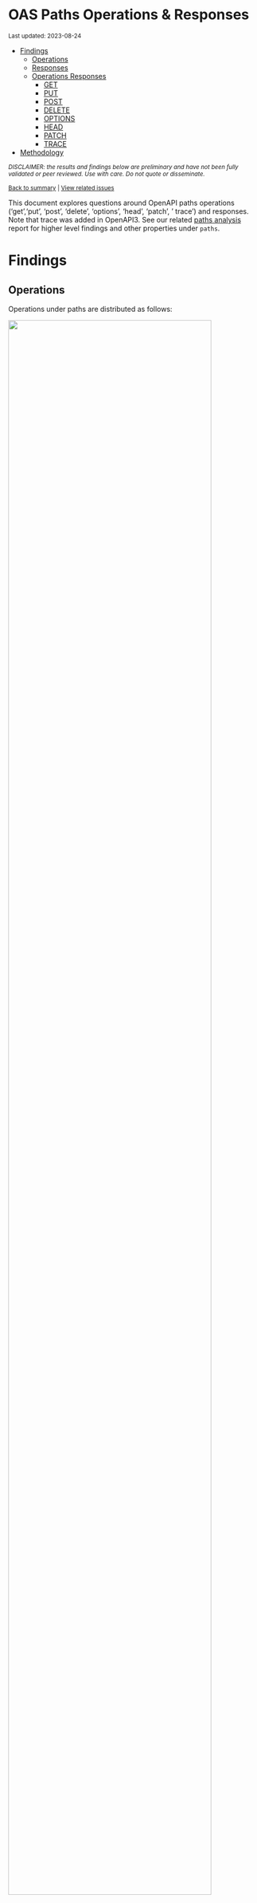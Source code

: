 OAS Paths Operations & Responses
================
<sup>Last updated: 2023-08-24</sup>

- <a href="#findings" id="toc-findings">Findings</a>
  - <a href="#operations" id="toc-operations">Operations</a>
  - <a href="#responses" id="toc-responses">Responses</a>
  - <a href="#operations-responses" id="toc-operations-responses">Operations
    Responses</a>
    - <a href="#get" id="toc-get">GET</a>
    - <a href="#put" id="toc-put">PUT</a>
    - <a href="#post" id="toc-post">POST</a>
    - <a href="#delete" id="toc-delete">DELETE</a>
    - <a href="#options" id="toc-options">OPTIONS</a>
    - <a href="#head" id="toc-head">HEAD</a>
    - <a href="#patch" id="toc-patch">PATCH</a>
    - <a href="#trace" id="toc-trace">TRACE</a>
- <a href="#methodology" id="toc-methodology">Methodology</a>

<sup>*DISCLAIMER: the results and findings below are preliminary and
have not been fully validated or peer reviewed. Use with care. Do not
quote or disseminate.*</sup>

<sup>[Back to summary](oas_summary.md) \| [View related
issues](https://github.com/postman-open-technologies/knowledge-base/labels/oas%3Aoperations)</sup>

This document explores questions around OpenAPI paths operations
(‘get’,‘put’, ‘post’, ‘delete’, ‘options’, ‘head’, ‘patch’, ’ trace’)
and responses. Note that trace was added in OpenAPI3. See our related
[paths analysis](oas_paths.md) report for higher level findings and
other properties under `paths`.

# Findings

## Operations

Operations under paths are distributed as follows:

<img src="oas_paths_operations_files/figure-gfm/oas_paths_operations-1.png" width="90%" />

<details>
<summary>
Table: Counts and percentages of operations under paths
</summary>

| operation |      n |       pct |
|:----------|-------:|----------:|
| get       | 176537 | 0.5100162 |
| post      |  97239 | 0.2809239 |
| put       |  32385 | 0.0935604 |
| delete    |  30335 | 0.0876379 |
| patch     |   8473 | 0.0244785 |
| options   |    813 | 0.0023488 |
| head      |    358 | 0.0010343 |

</details>

## Responses

- Across all 898,451 responses, the most common codes or values are
  `200` 294,619 (32.8%), `400` 99,843 (11.1%), `404` 91,201 (10.2%),
  `401` 81,843 (9.1%), and `500` 66,448 (7.4%)
- A number of unassigned, / invalid codes and extensions were found. See
  table below for details.
- No significant variations were observed across specification versions
  (2.x vs 3.x) or collections

<img src="oas_paths_operations_files/figure-gfm/oas_paths_responses-1.png" width="90%" />

<details>
<summary>
Table: Counts and percentages of responses under paths (across all
operations)
</summary>

| response                             |      n |       pct |
|:-------------------------------------|-------:|----------:|
| 200                                  | 294619 | 0.3279188 |
| 400                                  |  99843 | 0.1111279 |
| 404                                  |  91201 | 0.1015092 |
| 401                                  |  81843 | 0.0910934 |
| 500                                  |  66448 | 0.0739584 |
| 403                                  |  66092 | 0.0735622 |
| default                              |  53487 | 0.0595325 |
| 201                                  |  23375 | 0.0260170 |
| 204                                  |  21625 | 0.0240692 |
| 429                                  |  15945 | 0.0177472 |
| 405                                  |  12089 | 0.0134554 |
| 409                                  |   9474 | 0.0105448 |
| 422                                  |   8045 | 0.0089543 |
| 202                                  |   7442 | 0.0082831 |
| 503                                  |   6722 | 0.0074818 |
| 415                                  |   6522 | 0.0072592 |
| 406                                  |   5768 | 0.0064199 |
| 502                                  |   3558 | 0.0039601 |
| 501                                  |   3229 | 0.0035940 |
| 304                                  |   2258 | 0.0025132 |
| 504                                  |   1873 | 0.0020847 |
| 410                                  |   1758 | 0.0019567 |
| 408                                  |   1435 | 0.0015972 |
| 412                                  |   1245 | 0.0013857 |
| 5XX                                  |   1023 | 0.0011386 |
| 480                                  |    964 | 0.0010730 |
| 4XX                                  |    886 | 0.0009861 |
| 481                                  |    872 | 0.0009706 |
| 482                                  |    730 | 0.0008125 |
| 302                                  |    685 | 0.0007624 |
| 483                                  |    540 | 0.0006010 |
| 402                                  |    530 | 0.0005899 |
| 413                                  |    507 | 0.0005643 |
| 484                                  |    425 | 0.0004730 |
| 300                                  |    414 | 0.0004608 |
| 420                                  |    388 | 0.0004319 |
| 207                                  |    362 | 0.0004029 |
| 485                                  |    289 | 0.0003217 |
| 301                                  |    277 | 0.0003083 |
| 307                                  |    212 | 0.0002360 |
| 505                                  |    204 | 0.0002271 |
| 203                                  |    198 | 0.0002204 |
| 486                                  |    183 | 0.0002037 |
| 414                                  |    179 | 0.0001992 |
| 303                                  |    150 | 0.0001670 |
| 206                                  |    143 | 0.0001592 |
| 418                                  |    137 | 0.0001525 |
| 487                                  |    124 | 0.0001380 |
| 205                                  |    102 | 0.0001135 |
| 416                                  |     93 | 0.0001035 |
| 417                                  |     91 | 0.0001013 |
| 419                                  |     91 | 0.0001013 |
| 456                                  |     73 | 0.0000813 |
| 426                                  |     69 | 0.0000768 |
| 424                                  |     68 | 0.0000757 |
| 488                                  |     65 | 0.0000723 |
| 555                                  |     62 | 0.0000690 |
| 449                                  |     56 | 0.0000623 |
| 529                                  |     55 | 0.0000612 |
| 423                                  |     54 | 0.0000601 |
| 489                                  |     46 | 0.0000512 |
| 308                                  |     45 | 0.0000501 |
| 540                                  |     41 | 0.0000456 |
| 490                                  |     39 | 0.0000434 |
| 510                                  |     39 | 0.0000434 |
| 210                                  |     37 | 0.0000412 |
| 299                                  |     37 | 0.0000412 |
| 411                                  |     37 | 0.0000412 |
| 491                                  |     34 | 0.0000378 |
| 596                                  |     34 | 0.0000378 |
| 599                                  |     30 | 0.0000334 |
| 999                                  |     30 | 0.0000334 |
| 492                                  |     29 | 0.0000323 |
| 512                                  |     28 | 0.0000312 |
| 461                                  |     26 | 0.0000289 |
| 520                                  |     26 | 0.0000289 |
| 507                                  |     25 | 0.0000278 |
| 909                                  |     25 | 0.0000278 |
| 493                                  |     24 | 0.0000267 |
| 515                                  |     23 | 0.0000256 |
| 521                                  |     23 | 0.0000256 |
| 101                                  |     22 | 0.0000245 |
| 494                                  |     22 | 0.0000245 |
| 495                                  |     22 | 0.0000245 |
| 553                                  |     22 | 0.0000245 |
| 407                                  |     21 | 0.0000234 |
| 496                                  |     20 | 0.0000223 |
| 460                                  |     19 | 0.0000211 |
| 497                                  |     19 | 0.0000211 |
| 499                                  |     19 | 0.0000211 |
| 498                                  |     18 | 0.0000200 |
| x-csm-error-codes                    |     18 | 0.0000200 |
| 421                                  |     16 | 0.0000178 |
| 100                                  |     12 | 0.0000134 |
| 2XX                                  |     12 | 0.0000134 |
| 506                                  |     12 | 0.0000134 |
| 428                                  |     10 | 0.0000111 |
| 462                                  |      9 | 0.0000100 |
| 508                                  |      9 | 0.0000100 |
| 425                                  |      8 | 0.0000089 |
| 451                                  |      8 | 0.0000089 |
| 509                                  |      8 | 0.0000089 |
| 511                                  |      8 | 0.0000089 |
| 513                                  |      8 | 0.0000089 |
| 900                                  |      8 | 0.0000089 |
| 430                                  |      7 | 0.0000078 |
| 531                                  |      7 | 0.0000078 |
| 102                                  |      6 | 0.0000067 |
| 457                                  |      6 | 0.0000067 |
| 467                                  |      6 | 0.0000067 |
| 514                                  |      6 | 0.0000067 |
| 450                                  |      5 | 0.0000056 |
| 463                                  |      5 | 0.0000056 |
| 477                                  |      5 | 0.0000056 |
| 478                                  |      5 | 0.0000056 |
| 479                                  |      5 | 0.0000056 |
| 516                                  |      5 | 0.0000056 |
| 910                                  |      5 | 0.0000056 |
| x-notification                       |      5 | 0.0000056 |
| x-vendor-operation-response-property |      5 | 0.0000056 |
| 208                                  |      4 | 0.0000045 |
| 226                                  |      4 | 0.0000045 |
| 440                                  |      4 | 0.0000045 |
| 465                                  |      4 | 0.0000045 |
| 466                                  |      4 | 0.0000045 |
| 522                                  |      4 | 0.0000045 |
| 523                                  |      4 | 0.0000045 |
| 550                                  |      4 | 0.0000045 |
| 703                                  |      4 | 0.0000045 |
| x-32700                              |      4 | 0.0000045 |
| x-std-errors                         |      4 | 0.0000045 |
| 222                                  |      3 | 0.0000033 |
| 438                                  |      3 | 0.0000033 |
| 455                                  |      3 | 0.0000033 |
| 458                                  |      3 | 0.0000033 |
| 464                                  |      3 | 0.0000033 |
| 468                                  |      3 | 0.0000033 |
| 475                                  |      3 | 0.0000033 |
| 517                                  |      3 | 0.0000033 |
| 524                                  |      3 | 0.0000033 |
| 525                                  |      3 | 0.0000033 |
| 526                                  |      3 | 0.0000033 |
| 527                                  |      3 | 0.0000033 |
| 552                                  |      3 | 0.0000033 |
| x-3                                  |      3 | 0.0000033 |
| x-32602                              |      3 | 0.0000033 |
| 236                                  |      2 | 0.0000022 |
| 433                                  |      2 | 0.0000022 |
| 444                                  |      2 | 0.0000022 |
| 448                                  |      2 | 0.0000022 |
| 454                                  |      2 | 0.0000022 |
| 473                                  |      2 | 0.0000022 |
| 518                                  |      2 | 0.0000022 |
| 528                                  |      2 | 0.0000022 |
| 530                                  |      2 | 0.0000022 |
| 541                                  |      2 | 0.0000022 |
| 543                                  |      2 | 0.0000022 |
| 551                                  |      2 | 0.0000022 |
| 103                                  |      1 | 0.0000011 |
| 209                                  |      1 | 0.0000011 |
| 215                                  |      1 | 0.0000011 |
| 218                                  |      1 | 0.0000011 |
| 220                                  |      1 | 0.0000011 |
| 250                                  |      1 | 0.0000011 |
| 255                                  |      1 | 0.0000011 |
| 305                                  |      1 | 0.0000011 |
| 306                                  |      1 | 0.0000011 |
| 333                                  |      1 | 0.0000011 |
| 431                                  |      1 | 0.0000011 |
| 469                                  |      1 | 0.0000011 |
| 472                                  |      1 | 0.0000011 |
| 474                                  |      1 | 0.0000011 |
| 476                                  |      1 | 0.0000011 |
| 532                                  |      1 | 0.0000011 |
| 533                                  |      1 | 0.0000011 |
| 534                                  |      1 | 0.0000011 |
| 535                                  |      1 | 0.0000011 |
| 536                                  |      1 | 0.0000011 |
| 544                                  |      1 | 0.0000011 |
| 560                                  |      1 | 0.0000011 |
| 561                                  |      1 | 0.0000011 |
| 591                                  |      1 | 0.0000011 |
| 593                                  |      1 | 0.0000011 |
| 598                                  |      1 | 0.0000011 |
| 601                                  |      1 | 0.0000011 |
| 704                                  |      1 | 0.0000011 |
| x-codegen-request-body-name          |      1 | 0.0000011 |
| x-swrclassic                         |      1 | 0.0000011 |

</details>

## Operations Responses

### GET

- GET is the \#1 ranked operation
- Across the 436,636 responses for GET, the most common values are `200`
  169,706 (38.9%), `404` 47,173 (10.8%), `400` 42,862 (9.8%), `401`
  38,011 (8.7%), and `500` 32,601 (7.5%)

<img src="oas_paths_operations_files/figure-gfm/oas_paths_operations_responses_get-1.png" width="90%" />

<details>
<summary>
Table: Counts and percentages of responses for the GET operation
</summary>

| response                             |      n |       pct |
|:-------------------------------------|-------:|----------:|
| 200                                  | 169706 | 0.3886670 |
| 404                                  |  47173 | 0.1080374 |
| 400                                  |  42862 | 0.0981641 |
| 401                                  |  38011 | 0.0870542 |
| 500                                  |  32601 | 0.0746640 |
| 403                                  |  30965 | 0.0709172 |
| default                              |  28110 | 0.0643786 |
| 429                                  |   7740 | 0.0177264 |
| 405                                  |   4723 | 0.0108168 |
| 503                                  |   3895 | 0.0089205 |
| 204                                  |   3884 | 0.0088953 |
| 406                                  |   3433 | 0.0078624 |
| 415                                  |   3092 | 0.0070814 |
| 202                                  |   2474 | 0.0056660 |
| 409                                  |   2335 | 0.0053477 |
| 422                                  |   2174 | 0.0049790 |
| 502                                  |   2019 | 0.0046240 |
| 304                                  |   1684 | 0.0038568 |
| 501                                  |   1481 | 0.0033918 |
| 504                                  |   1254 | 0.0028720 |
| 410                                  |    835 | 0.0019123 |
| 408                                  |    661 | 0.0015138 |
| 5XX                                  |    512 | 0.0011726 |
| 4XX                                  |    484 | 0.0011085 |
| 302                                  |    380 | 0.0008703 |
| 201                                  |    311 | 0.0007123 |
| 412                                  |    310 | 0.0007100 |
| 420                                  |    254 | 0.0005817 |
| 300                                  |    247 | 0.0005657 |
| 301                                  |    241 | 0.0005519 |
| 402                                  |    206 | 0.0004718 |
| 413                                  |    198 | 0.0004535 |
| 480                                  |    168 | 0.0003848 |
| 203                                  |    167 | 0.0003825 |
| 481                                  |    158 | 0.0003619 |
| 307                                  |    158 | 0.0003619 |
| 505                                  |    146 | 0.0003344 |
| 207                                  |    139 | 0.0003183 |
| 482                                  |    126 | 0.0002886 |
| 414                                  |    123 | 0.0002817 |
| 206                                  |    113 | 0.0002588 |
| 418                                  |    112 | 0.0002565 |
| 416                                  |     78 | 0.0001786 |
| 303                                  |     78 | 0.0001786 |
| 484                                  |     68 | 0.0001557 |
| 483                                  |     67 | 0.0001534 |
| 426                                  |     44 | 0.0001008 |
| 417                                  |     38 | 0.0000870 |
| 456                                  |     35 | 0.0000802 |
| 485                                  |     35 | 0.0000802 |
| 419                                  |     34 | 0.0000779 |
| 540                                  |     28 | 0.0000641 |
| 529                                  |     28 | 0.0000641 |
| 423                                  |     28 | 0.0000641 |
| 299                                  |     28 | 0.0000641 |
| 555                                  |     27 | 0.0000618 |
| 553                                  |     21 | 0.0000481 |
| 510                                  |     20 | 0.0000458 |
| 205                                  |     18 | 0.0000412 |
| 424                                  |     17 | 0.0000389 |
| 101                                  |     16 | 0.0000366 |
| 308                                  |     15 | 0.0000344 |
| 999                                  |     15 | 0.0000344 |
| 512                                  |     13 | 0.0000298 |
| 461                                  |     11 | 0.0000252 |
| 407                                  |     10 | 0.0000229 |
| 909                                  |     10 | 0.0000229 |
| 596                                  |     10 | 0.0000229 |
| 460                                  |      8 | 0.0000183 |
| 100                                  |      8 | 0.0000183 |
| 462                                  |      8 | 0.0000183 |
| 520                                  |      8 | 0.0000183 |
| 421                                  |      7 | 0.0000160 |
| 521                                  |      5 | 0.0000115 |
| 428                                  |      5 | 0.0000115 |
| 2XX                                  |      5 | 0.0000115 |
| 411                                  |      5 | 0.0000115 |
| 900                                  |      5 | 0.0000115 |
| 910                                  |      5 | 0.0000115 |
| 515                                  |      5 | 0.0000115 |
| x-vendor-operation-response-property |      5 | 0.0000115 |
| x-csm-error-codes                    |      4 | 0.0000092 |
| 467                                  |      4 | 0.0000092 |
| 465                                  |      4 | 0.0000092 |
| 487                                  |      3 | 0.0000069 |
| 451                                  |      3 | 0.0000069 |
| 449                                  |      3 | 0.0000069 |
| 703                                  |      3 | 0.0000069 |
| 486                                  |      3 | 0.0000069 |
| 102                                  |      3 | 0.0000069 |
| 222                                  |      3 | 0.0000069 |
| 525                                  |      2 | 0.0000046 |
| 526                                  |      2 | 0.0000046 |
| 527                                  |      2 | 0.0000046 |
| 440                                  |      2 | 0.0000046 |
| 522                                  |      2 | 0.0000046 |
| 208                                  |      2 | 0.0000046 |
| 236                                  |      2 | 0.0000046 |
| 541                                  |      2 | 0.0000046 |
| 513                                  |      2 | 0.0000046 |
| 550                                  |      2 | 0.0000046 |
| 552                                  |      2 | 0.0000046 |
| 444                                  |      2 | 0.0000046 |
| 511                                  |      2 | 0.0000046 |
| 430                                  |      2 | 0.0000046 |
| 523                                  |      2 | 0.0000046 |
| 103                                  |      1 | 0.0000023 |
| x-codegen-request-body-name          |      1 | 0.0000023 |
| x-swrclassic                         |      1 | 0.0000023 |
| 551                                  |      1 | 0.0000023 |
| 472                                  |      1 | 0.0000023 |
| 450                                  |      1 | 0.0000023 |
| 488                                  |      1 | 0.0000023 |
| 489                                  |      1 | 0.0000023 |
| 490                                  |      1 | 0.0000023 |
| 491                                  |      1 | 0.0000023 |
| 494                                  |      1 | 0.0000023 |
| 495                                  |      1 | 0.0000023 |
| 496                                  |      1 | 0.0000023 |
| 497                                  |      1 | 0.0000023 |
| 498                                  |      1 | 0.0000023 |
| 499                                  |      1 | 0.0000023 |
| 431                                  |      1 | 0.0000023 |
| 425                                  |      1 | 0.0000023 |
| 333                                  |      1 | 0.0000023 |
| 506                                  |      1 | 0.0000023 |
| 507                                  |      1 | 0.0000023 |
| 508                                  |      1 | 0.0000023 |
| 509                                  |      1 | 0.0000023 |
| 306                                  |      1 | 0.0000023 |
| 305                                  |      1 | 0.0000023 |
| 524                                  |      1 | 0.0000023 |
| 528                                  |      1 | 0.0000023 |
| 530                                  |      1 | 0.0000023 |
| 544                                  |      1 | 0.0000023 |
| 226                                  |      1 | 0.0000023 |
| 560                                  |      1 | 0.0000023 |
| 561                                  |      1 | 0.0000023 |
| 220                                  |      1 | 0.0000023 |
| 598                                  |      1 | 0.0000023 |
| 218                                  |      1 | 0.0000023 |
| 601                                  |      1 | 0.0000023 |
| 210                                  |      1 | 0.0000023 |

</details>

### PUT

- PUT is the \#3 ranked operation
- Across the 101,258 responses for PUT, the most common values are `200`
  26,917 (26.6%), `400` 13,905 (13.7%), `404` 12,343 (12.2%), `401`
  10,214 (10.1%), and `403` 8,597 (8.5%)

<img src="oas_paths_operations_files/figure-gfm/oas_paths_operations_responses_put-1.png" width="90%" />

<details>
<summary>
Table: Counts and percentages of responses for the PUT operation
</summary>

| response |     n |       pct |
|:---------|------:|----------:|
| 200      | 26917 | 0.2658259 |
| 400      | 13905 | 0.1373225 |
| 404      | 12343 | 0.1218965 |
| 401      | 10214 | 0.1008710 |
| 403      |  8597 | 0.0849019 |
| 500      |  7649 | 0.0755397 |
| default  |  4413 | 0.0435817 |
| 429      |  3754 | 0.0370736 |
| 201      |  2968 | 0.0293113 |
| 204      |  2576 | 0.0254400 |
| 405      |  1422 | 0.0140433 |
| 422      |  1177 | 0.0116238 |
| 409      |   988 | 0.0097573 |
| 202      |   844 | 0.0083351 |
| 415      |   531 | 0.0052440 |
| 406      |   389 | 0.0038417 |
| 503      |   388 | 0.0038318 |
| 412      |   338 | 0.0033380 |
| 501      |   323 | 0.0031899 |
| 502      |   237 | 0.0023406 |
| 410      |   217 | 0.0021430 |
| 408      |   161 | 0.0015900 |
| 304      |   114 | 0.0011258 |
| 5XX      |    59 | 0.0005827 |
| 504      |    59 | 0.0005827 |
| 207      |    46 | 0.0004543 |
| 505      |    41 | 0.0004049 |
| 205      |    39 | 0.0003852 |
| 481      |    34 | 0.0003358 |
| 482      |    34 | 0.0003358 |
| 480      |    34 | 0.0003358 |
| 484      |    30 | 0.0002963 |
| 485      |    30 | 0.0002963 |
| 483      |    30 | 0.0002963 |
| 486      |    27 | 0.0002666 |
| 307      |    25 | 0.0002469 |
| 301      |    24 | 0.0002370 |
| 413      |    24 | 0.0002370 |
| 487      |    23 | 0.0002271 |
| 302      |    23 | 0.0002271 |
| 210      |    22 | 0.0002173 |
| 521      |    18 | 0.0001778 |
| 402      |    17 | 0.0001679 |
| 300      |    14 | 0.0001383 |
| 555      |    12 | 0.0001185 |
| 4XX      |    12 | 0.0001185 |
| 414      |    10 | 0.0000988 |
| 420      |    10 | 0.0000988 |
| 417      |     9 | 0.0000889 |
| 416      |     7 | 0.0000691 |
| 423      |     6 | 0.0000593 |
| 456      |     6 | 0.0000593 |
| 203      |     6 | 0.0000593 |
| 424      |     6 | 0.0000593 |
| 540      |     5 | 0.0000494 |
| 510      |     5 | 0.0000494 |
| 2XX      |     4 | 0.0000395 |
| 407      |     4 | 0.0000395 |
| 428      |     4 | 0.0000395 |
| 449      |     4 | 0.0000395 |
| 460      |     4 | 0.0000395 |
| 461      |     4 | 0.0000395 |
| 308      |     3 | 0.0000296 |
| 303      |     3 | 0.0000296 |
| 550      |     2 | 0.0000198 |
| 515      |     2 | 0.0000198 |
| 419      |     2 | 0.0000198 |
| 524      |     1 | 0.0000099 |
| 206      |     1 | 0.0000099 |
| 551      |     1 | 0.0000099 |
| 552      |     1 | 0.0000099 |
| 100      |     1 | 0.0000099 |
| 703      |     1 | 0.0000099 |
| 507      |     1 | 0.0000099 |
| 418      |     1 | 0.0000099 |
| 512      |     1 | 0.0000099 |
| 411      |     1 | 0.0000099 |

</details>

### POST

- POST is the \#2 ranked operation
- Across the 252,568 responses for POST, the most common values are
  `200` 71,698 (28.4%), `400` 31,141 (12.3%), `401` 23,109 (9.1%), `500`
  19,780 (7.8%), and `201` 19,423 (7.7%)

<img src="oas_paths_operations_files/figure-gfm/oas_paths_operations_responses_post-1.png" width="90%" />

<details>
<summary>
Table: Counts and percentages of responses for the POST operation
</summary>

| response          |     n |       pct |
|:------------------|------:|----------:|
| 200               | 71698 | 0.2838760 |
| 400               | 31141 | 0.1232975 |
| 401               | 23109 | 0.0914962 |
| 500               | 19780 | 0.0783155 |
| 201               | 19423 | 0.0769021 |
| 403               | 18145 | 0.0718420 |
| 404               | 17679 | 0.0699970 |
| default           | 15163 | 0.0600353 |
| 405               |  4528 | 0.0179278 |
| 409               |  4518 | 0.0178883 |
| 422               |  3556 | 0.0140794 |
| 429               |  3370 | 0.0133429 |
| 204               |  3258 | 0.0128995 |
| 202               |  2777 | 0.0109951 |
| 415               |  1951 | 0.0077247 |
| 503               |  1864 | 0.0073802 |
| 406               |  1124 | 0.0044503 |
| 501               |   985 | 0.0038999 |
| 502               |   753 | 0.0029814 |
| 480               |   730 | 0.0028903 |
| 481               |   648 | 0.0025656 |
| 482               |   540 | 0.0021380 |
| 504               |   453 | 0.0017936 |
| 408               |   442 | 0.0017500 |
| 483               |   415 | 0.0016431 |
| 410               |   406 | 0.0016075 |
| 412               |   335 | 0.0013264 |
| 484               |   302 | 0.0011957 |
| 5XX               |   281 | 0.0011126 |
| 302               |   268 | 0.0010611 |
| 413               |   258 | 0.0010215 |
| 402               |   252 | 0.0009978 |
| 4XX               |   211 | 0.0008354 |
| 485               |   203 | 0.0008037 |
| 304               |   186 | 0.0007364 |
| 207               |   140 | 0.0005543 |
| 486               |   139 | 0.0005503 |
| 420               |   115 | 0.0004553 |
| 487               |    96 | 0.0003801 |
| 488               |    64 | 0.0002534 |
| 303               |    61 | 0.0002415 |
| 300               |    54 | 0.0002138 |
| 489               |    45 | 0.0001782 |
| 419               |    43 | 0.0001703 |
| 449               |    41 | 0.0001623 |
| 414               |    39 | 0.0001544 |
| 490               |    38 | 0.0001505 |
| 417               |    36 | 0.0001425 |
| 491               |    33 | 0.0001307 |
| 205               |    30 | 0.0001188 |
| 599               |    30 | 0.0001188 |
| 492               |    29 | 0.0001148 |
| 456               |    27 | 0.0001069 |
| 411               |    26 | 0.0001029 |
| 596               |    24 | 0.0000950 |
| 493               |    24 | 0.0000950 |
| 529               |    23 | 0.0000911 |
| 206               |    22 | 0.0000871 |
| 507               |    21 | 0.0000831 |
| 495               |    21 | 0.0000831 |
| 494               |    21 | 0.0000831 |
| 203               |    21 | 0.0000831 |
| 424               |    19 | 0.0000752 |
| 496               |    19 | 0.0000752 |
| 499               |    18 | 0.0000713 |
| 520               |    18 | 0.0000713 |
| 497               |    18 | 0.0000713 |
| 418               |    17 | 0.0000673 |
| 498               |    17 | 0.0000673 |
| 308               |    16 | 0.0000633 |
| 307               |    16 | 0.0000633 |
| 999               |    15 | 0.0000594 |
| 426               |    15 | 0.0000594 |
| 909               |    15 | 0.0000594 |
| 210               |    14 | 0.0000554 |
| 515               |    14 | 0.0000554 |
| 512               |    14 | 0.0000554 |
| 505               |    14 | 0.0000554 |
| 510               |    13 | 0.0000515 |
| 423               |    12 | 0.0000475 |
| 506               |    11 | 0.0000436 |
| x-csm-error-codes |    10 | 0.0000396 |
| 421               |     9 | 0.0000356 |
| 508               |     8 | 0.0000317 |
| 299               |     8 | 0.0000317 |
| 540               |     8 | 0.0000317 |
| 460               |     7 | 0.0000277 |
| 425               |     7 | 0.0000277 |
| 407               |     7 | 0.0000277 |
| 531               |     7 | 0.0000277 |
| 509               |     7 | 0.0000277 |
| 457               |     6 | 0.0000238 |
| 513               |     6 | 0.0000238 |
| 511               |     6 | 0.0000238 |
| 514               |     6 | 0.0000238 |
| 101               |     6 | 0.0000238 |
| x-notification    |     5 | 0.0000198 |
| 451               |     5 | 0.0000198 |
| 516               |     5 | 0.0000198 |
| 463               |     5 | 0.0000198 |
| 430               |     5 | 0.0000198 |
| 479               |     5 | 0.0000198 |
| 478               |     5 | 0.0000198 |
| 477               |     5 | 0.0000198 |
| 416               |     5 | 0.0000198 |
| 450               |     4 | 0.0000158 |
| x-32700           |     4 | 0.0000158 |
| 461               |     4 | 0.0000158 |
| 466               |     4 | 0.0000158 |
| 468               |     3 | 0.0000119 |
| x-32602           |     3 | 0.0000119 |
| 900               |     3 | 0.0000119 |
| 464               |     3 | 0.0000119 |
| 458               |     3 | 0.0000119 |
| 102               |     3 | 0.0000119 |
| 517               |     3 | 0.0000119 |
| x-3               |     3 | 0.0000119 |
| 455               |     3 | 0.0000119 |
| 475               |     3 | 0.0000119 |
| 438               |     3 | 0.0000119 |
| 555               |     3 | 0.0000119 |
| 467               |     2 | 0.0000079 |
| 208               |     2 | 0.0000079 |
| 226               |     2 | 0.0000079 |
| 2XX               |     2 | 0.0000079 |
| 301               |     2 | 0.0000079 |
| 433               |     2 | 0.0000079 |
| 440               |     2 | 0.0000079 |
| 448               |     2 | 0.0000079 |
| 454               |     2 | 0.0000079 |
| 473               |     2 | 0.0000079 |
| 518               |     2 | 0.0000079 |
| 522               |     2 | 0.0000079 |
| 523               |     2 | 0.0000079 |
| 543               |     2 | 0.0000079 |
| x-std-errors      |     2 | 0.0000079 |
| 532               |     1 | 0.0000040 |
| 535               |     1 | 0.0000040 |
| 536               |     1 | 0.0000040 |
| 530               |     1 | 0.0000040 |
| 533               |     1 | 0.0000040 |
| 553               |     1 | 0.0000040 |
| 528               |     1 | 0.0000040 |
| 591               |     1 | 0.0000040 |
| 593               |     1 | 0.0000040 |
| 527               |     1 | 0.0000040 |
| 526               |     1 | 0.0000040 |
| 525               |     1 | 0.0000040 |
| 704               |     1 | 0.0000040 |
| 524               |     1 | 0.0000040 |
| 476               |     1 | 0.0000040 |
| 474               |     1 | 0.0000040 |
| 469               |     1 | 0.0000040 |
| 462               |     1 | 0.0000040 |
| 255               |     1 | 0.0000040 |
| 250               |     1 | 0.0000040 |
| 215               |     1 | 0.0000040 |
| 100               |     1 | 0.0000040 |
| 534               |     1 | 0.0000040 |

</details>

### DELETE

- DELETE is the \#4 ranked operation
- Across the 78,774 responses for DELETE, the most common values are
  `200` 18,004 (22.9%), `404` 10,745 (13.6%), `204` 10,652 (13.5%),
  `400` 9,150 (11.6%), and `401` 7,337 (9.3%)

<img src="oas_paths_operations_files/figure-gfm/oas_paths_operations_responses_delete-1.png" width="90%" />

<details>
<summary>
Table: Counts and percentages of responses for the DELETE operation
</summary>

| response          |     n |       pct |
|:------------------|------:|----------:|
| 200               | 18004 | 0.2285526 |
| 404               | 10745 | 0.1364029 |
| 204               | 10652 | 0.1352223 |
| 400               |  9150 | 0.1161551 |
| 401               |  7337 | 0.0931399 |
| 403               |  5793 | 0.0735395 |
| 500               |  4728 | 0.0600198 |
| default           |  4561 | 0.0578998 |
| 202               |  1079 | 0.0136974 |
| 405               |   967 | 0.0122756 |
| 409               |   866 | 0.0109935 |
| 429               |   803 | 0.0101937 |
| 422               |   554 | 0.0070328 |
| 415               |   502 | 0.0063727 |
| 406               |   415 | 0.0052682 |
| 503               |   326 | 0.0041384 |
| 502               |   291 | 0.0036941 |
| 501               |   290 | 0.0036814 |
| 412               |   233 | 0.0029578 |
| 410               |   223 | 0.0028309 |
| 201               |   223 | 0.0028309 |
| 304               |   189 | 0.0023993 |
| 408               |   159 | 0.0020184 |
| 5XX               |   102 | 0.0012948 |
| 4XX               |    80 | 0.0010156 |
| 504               |    44 | 0.0005586 |
| 300               |    44 | 0.0005586 |
| 480               |    32 | 0.0004062 |
| 481               |    32 | 0.0004062 |
| 207               |    31 | 0.0003935 |
| 482               |    30 | 0.0003808 |
| 483               |    28 | 0.0003554 |
| 484               |    25 | 0.0003174 |
| 402               |    24 | 0.0003047 |
| 424               |    21 | 0.0002666 |
| 485               |    21 | 0.0002666 |
| 413               |    18 | 0.0002285 |
| 486               |    14 | 0.0001777 |
| 555               |    10 | 0.0001269 |
| 419               |    10 | 0.0001269 |
| 302               |    10 | 0.0001269 |
| 420               |     9 | 0.0001143 |
| 303               |     8 | 0.0001016 |
| 308               |     7 | 0.0000889 |
| 414               |     7 | 0.0000889 |
| 307               |     7 | 0.0000889 |
| 449               |     6 | 0.0000762 |
| 417               |     6 | 0.0000762 |
| 418               |     5 | 0.0000635 |
| 205               |     5 | 0.0000635 |
| 426               |     5 | 0.0000635 |
| 456               |     5 | 0.0000635 |
| 203               |     4 | 0.0000508 |
| 461               |     4 | 0.0000508 |
| 529               |     4 | 0.0000508 |
| 206               |     4 | 0.0000508 |
| 423               |     3 | 0.0000381 |
| 505               |     3 | 0.0000381 |
| x-std-errors      |     2 | 0.0000254 |
| 487               |     2 | 0.0000254 |
| 515               |     2 | 0.0000254 |
| x-csm-error-codes |     2 | 0.0000254 |
| 100               |     1 | 0.0000127 |
| 507               |     1 | 0.0000127 |
| 301               |     1 | 0.0000127 |
| 2XX               |     1 | 0.0000127 |
| 299               |     1 | 0.0000127 |
| 226               |     1 | 0.0000127 |
| 416               |     1 | 0.0000127 |
| 510               |     1 | 0.0000127 |

</details>

### OPTIONS

- OPTIONS is the \#6 ranked operation
- Across the 1,593 responses for OPTIONS, the most common values are
  `200` 764 (48%), `401` 142 (8.9%), `403` 138 (8.7%), `204` 114 (7.2%),
  and `500` 68 (4.3%)

<img src="oas_paths_operations_files/figure-gfm/oas_paths_operations_responses_options-1.png" width="90%" />

<details>
<summary>
Table: Counts and percentages of responses for the OPTIONS operation
</summary>

| response |   n |       pct |
|:---------|----:|----------:|
| 200      | 764 | 0.4795982 |
| 401      | 142 | 0.0891400 |
| 403      | 138 | 0.0866290 |
| 204      | 114 | 0.0715631 |
| 500      |  68 | 0.0426868 |
| 400      |  60 | 0.0376648 |
| 404      |  53 | 0.0332706 |
| 504      |  37 | 0.0232266 |
| 502      |  37 | 0.0232266 |
| 409      |  36 | 0.0225989 |
| 503      |  34 | 0.0213434 |
| 406      |  34 | 0.0213434 |
| 415      |  34 | 0.0213434 |
| default  |  26 | 0.0163214 |
| 5XX      |  16 | 0.0100439 |

</details>

### HEAD

- HEAD is the \#7 ranked operation
- Across the 866 responses for HEAD, the most common values are `200`
  282 (32.6%), `401` 118 (13.6%), `403` 94 (10.9%), `204` 89 (10.3%),
  and `404` 80 (9.2%)

<img src="oas_paths_operations_files/figure-gfm/oas_paths_operations_responses_head-1.png" width="90%" />

<details>
<summary>
Table: Counts and percentages of responses for the HEAD operation
</summary>

| response |   n |       pct |
|:---------|----:|----------:|
| 200      | 282 | 0.3256351 |
| 401      | 118 | 0.1362587 |
| 403      |  94 | 0.1085450 |
| 204      |  89 | 0.1027714 |
| 404      |  80 | 0.0923788 |
| default  |  78 | 0.0900693 |
| 400      |  40 | 0.0461894 |
| 500      |  39 | 0.0450346 |
| 406      |   8 | 0.0092379 |
| 503      |   7 | 0.0080831 |
| 429      |   6 | 0.0069284 |
| 501      |   3 | 0.0034642 |
| 409      |   3 | 0.0034642 |
| 410      |   2 | 0.0023095 |
| 304      |   2 | 0.0023095 |
| 408      |   2 | 0.0023095 |
| 412      |   2 | 0.0023095 |
| 419      |   2 | 0.0023095 |
| 422      |   2 | 0.0023095 |
| 5XX      |   2 | 0.0023095 |
| 415      |   1 | 0.0011547 |
| 307      |   1 | 0.0011547 |
| 302      |   1 | 0.0011547 |
| 206      |   1 | 0.0011547 |
| 416      |   1 | 0.0011547 |

</details>

### PATCH

- PATCH is the \#5 ranked operation
- Across the 26,756 responses for PATCH, the most common values are
  `200` 7,248 (27.1%), `404` 3,128 (11.7%), `401` 2,912 (10.9%), `400`
  2,685 (10%), and `403` 2,360 (8.8%)

<img src="oas_paths_operations_files/figure-gfm/oas_paths_operations_responses_patch-1.png" width="90%" />

<details>
<summary>
Table: Counts and percentages of responses for the PATCH operation
</summary>

| response          |    n |       pct |
|:------------------|-----:|----------:|
| 200               | 7248 | 0.2708925 |
| 404               | 3128 | 0.1169084 |
| 401               | 2912 | 0.1088354 |
| 400               | 2685 | 0.1003513 |
| 403               | 2360 | 0.0882045 |
| 500               | 1583 | 0.0591643 |
| default           | 1136 | 0.0424578 |
| 204               | 1052 | 0.0393183 |
| 409               |  728 | 0.0272089 |
| 422               |  582 | 0.0217521 |
| 201               |  450 | 0.0168187 |
| 405               |  449 | 0.0167813 |
| 415               |  411 | 0.0153610 |
| 406               |  365 | 0.0136418 |
| 429               |  272 | 0.0101659 |
| 202               |  268 | 0.0100164 |
| 502               |  221 | 0.0082598 |
| 503               |  208 | 0.0077740 |
| 501               |  147 | 0.0054941 |
| 4XX               |   99 | 0.0037001 |
| 304               |   83 | 0.0031021 |
| 410               |   75 | 0.0028031 |
| 300               |   55 | 0.0020556 |
| 5XX               |   51 | 0.0019061 |
| 402               |   31 | 0.0011586 |
| 412               |   27 | 0.0010091 |
| 504               |   26 | 0.0009717 |
| 408               |   10 | 0.0003737 |
| 205               |   10 | 0.0003737 |
| 555               |   10 | 0.0003737 |
| 413               |    9 | 0.0003364 |
| 301               |    9 | 0.0003364 |
| 207               |    6 | 0.0002242 |
| 423               |    5 | 0.0001869 |
| 307               |    5 | 0.0001869 |
| 426               |    5 | 0.0001869 |
| 424               |    5 | 0.0001869 |
| 411               |    5 | 0.0001869 |
| 308               |    4 | 0.0001495 |
| 461               |    3 | 0.0001121 |
| 302               |    3 | 0.0001121 |
| 417               |    2 | 0.0000747 |
| 418               |    2 | 0.0000747 |
| 449               |    2 | 0.0000747 |
| 206               |    2 | 0.0000747 |
| x-csm-error-codes |    2 | 0.0000747 |
| 507               |    1 | 0.0000374 |
| 100               |    1 | 0.0000374 |
| 428               |    1 | 0.0000374 |
| 416               |    1 | 0.0000374 |
| 209               |    1 | 0.0000374 |

</details>

### TRACE

*This operation is excluded from the analysis as it has, sadly, not been
found so far in any API.*

# Methodology

The above statistics are derived from multiple database views querying
the OpenAPI JSON under the `/paths/<path>/<operation>/<responses>`.
